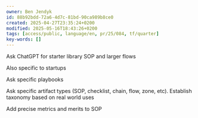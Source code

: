 ```yaml
---
owner: Ben Jendyk
id: 88b92bdd-72a6-4d7c-81bd-90ca989b8ce0
created: 2025-04-27T23:35:24+0200
modified: 2025-05-16T18:43:26+0200
tags: [access/public, language/en, pr/25/084, tf/quarter]
key-words: []
---
```


Ask ChatGPT for starter library SOP and larger flows

Also specific to startups 

Ask specific playbooks 

Ask specific artifact types (SOP, checklist, chain, flow, zone, etc). Establish taxonomy based on real world uses 

Add precise metrics and merits to SOP